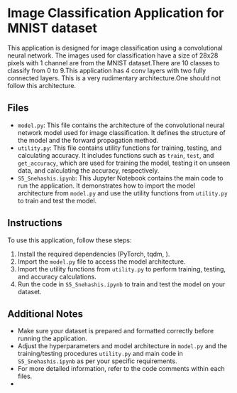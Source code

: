 # Image Classification Application for MNIST dataset

This application is designed for image classification using a convolutional neural network. The images used for classification have a size of 28x28 pixels with 1 channel are from the MNIST dataset.There are 10 classes to classify from 0 to 9.This application has 4 conv layers with two fully connected layers.
This is a very rudimentary architecture.One should not follow this architecture.

## Files

- `model.py`: This file contains the architecture of the convolutional neural network model used for image classification. It defines the structure of the model and the forward propagation method.
- `utility.py`: This file contains utility functions for training, testing, and calculating accuracy. It includes functions such as `train`, `test`, and `get_accuracy`, which are used for training the model, testing it on unseen data, and calculating the accuracy, respectively.
- `S5_Snehashis.ipynb`: This Jupyter Notebook contains the main code to run the application. It demonstrates how to import the model architecture from `model.py` and use the utility functions from `utility.py` to train and test the model.

## Instructions

To use this application, follow these steps:

1. Install the required dependencies (PyTorch, tqdm, ).
2. Import the `model.py` file to access the model architecture.
3. Import the utility functions from `utility.py` to perform training, testing, and accuracy calculations.
4. Run the code in `S5_Snehashis.ipynb` to train and test the model on your dataset.

## Additional Notes

- Make sure your dataset is prepared and formatted correctly before running the application.
- Adjust the hyperparameters and model architecture in `model.py` and the training/testing procedures `utility.py` and main code in `S5_Snehashis.ipynb` as per your specific requirements.
- For more detailed information, refer to the code comments within each files.
-
